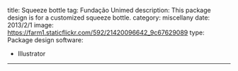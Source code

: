 title: Squeeze bottle
tag: Fundação Unimed
description: This package design is for a customized squeeze bottle.
category: miscellany
date: 2013/2/1
image: https://farm1.staticflickr.com/592/21420096642_9c67629089
type: Package design
software:
- Illustrator
---
